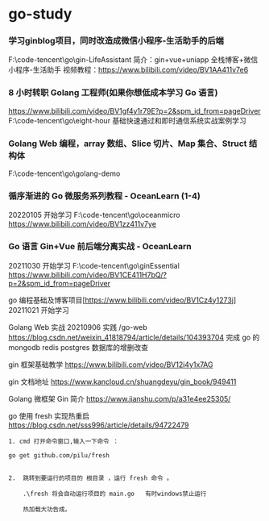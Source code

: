 # go-study

### 学习ginblog项目，同时改造成微信小程序-生活助手的后端
F:\code-tencent\go\gin-LifeAssistant
简介：gin+vue+uniapp 全栈博客+微信小程序-生活助手
视频教程：https://www.bilibili.com/video/BV1AA411v7e6


### 8 小时转职 Golang 工程师(如果你想低成本学习 Go 语言)

https://www.bilibili.com/video/BV1gf4y1r79E?p=2&spm_id_from=pageDriver
F:\code-tencent\go\eight-hour
基础快速通过和即时通信系统实战案例学习

### Golang Web 编程，array 数组、Slice 切片、Map 集合、Struct 结构体

F:\code-tencent\go\golang-demo

### 循序渐进的 Go 微服务系列教程 - OceanLearn (1-4)

20220105 开始学习
F:\code-tencent\go\oceanmicro
https://www.bilibili.com/video/BV1zz411v7ye

### Go 语言 Gin+Vue 前后端分离实战 - OceanLearn

20211030 开始学习
F:\code-tencent\go\ginEssential
https://www.bilibili.com/video/BV1CE411H7bQ/?p=2&spm_id_from=pageDriver

go 编程基础及博客项目[https://www.bilibili.com/video/BV1Cz4y1273j]
20211021 开始学习

Golang Web 实战
20210906 实践
/go-web
https://blog.csdn.net/weixin_41818794/article/details/104393704
完成 go 的 mongodb redis postgres 数据库的增删改查

gin 框架基础教学
https://www.bilibili.com/video/BV12i4y1x7AG

gin 文档地址
https://www.kancloud.cn/shuangdeyu/gin_book/949411

Golang 微框架 Gin 简介
https://www.jianshu.com/p/a31e4ee25305/

go 使用 fresh 实现热重启
https://blog.csdn.net/sss996/article/details/94722479

```
1. cmd 打开命令窗口,输入一下命令 ：

go get github.com/pilu/fresh


2.  跳转到要运行的项目的 根目录 ，运行 fresh 命令 。

    .\fresh 将会自动运行项目的 main.go   有时windows禁止运行

    热加载大功告成。
```

